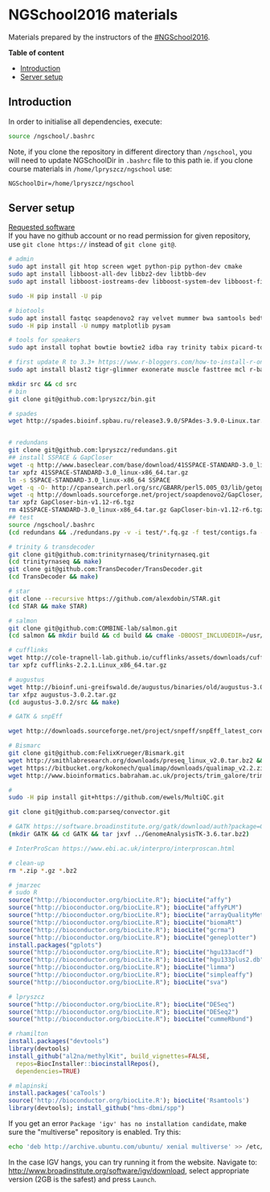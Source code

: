 # NGSchool2016 materials
Materials prepared by the instructors of the [#NGSchool2016](https://ngschool.eu/). 

**Table of content**
- [Introduction](#Introduction)
- [Server setup](#server_setup)

## Introduction

In order to initialise all dependencies, execute:
```bash
source /ngschool/.bashrc
```
Note, if you clone the repository in different directory than `/ngschool`,
you will need to update NGSchoolDir in `.bashrc` file to this path
ie. if you clone course materials in `/home/lpryszcz/ngschool` use:
```
NGSchoolDir=/home/lpryszcz/ngschool
```


## Server setup
[Requested software](https://docs.google.com/spreadsheets/d/1uOQ2-1Yn_DyPd1_KFvpY-YmrS_87V6UZS19AG5akAQc/edit#gid=0)  
If you have no github account or no read permission for given repository, use `git clone https://` instead of `git clone git@`.

```bash
# admin
sudo apt install git htop screen wget python-pip python-dev cmake
sudo apt install libboost-all-dev libbz2-dev libtbb-dev
sudo apt install libboost-iostreams-dev libboost-system-dev libboost-filesystem-dev zlib1g-dev libgsl2

sudo -H pip install -U pip

# biotools
sudo apt install fastqc soapdenovo2 ray velvet mummer bwa samtools bedtools igv fastx-toolkit last-align biopython
sudo -H pip install -U numpy matplotlib pysam

# tools for speakers
sudo apt install tophat bowtie bowtie2 idba ray trinity tabix picard-tools igv 

# first update R to 3.3+ https://www.r-bloggers.com/how-to-install-r-on-linux-ubuntu-16-04-xenial-xerus/
sudo apt install blast2 tigr-glimmer exonerate muscle fasttree mcl r-base

mkdir src && cd src
# bin
git clone git@github.com:lpryszcz/bin.git

# spades
wget http://spades.bioinf.spbau.ru/release3.9.0/SPAdes-3.9.0-Linux.tar.gz && tar xpfz SPAdes-3.9.0-Linux.tar.gz


# redundans
git clone git@github.com:lpryszcz/redundans.git
## install SSPACE & GapCloser
wget -q http://www.baseclear.com/base/download/41SSPACE-STANDARD-3.0_linux-x86_64.tar.gz
tar xpfz 41SSPACE-STANDARD-3.0_linux-x86_64.tar.gz
ln -s SSPACE-STANDARD-3.0_linux-x86_64 SSPACE
wget -q -O- http://cpansearch.perl.org/src/GBARR/perl5.005_03/lib/getopts.pl > SSPACE/dotlib/getopts.pl
wget -q http://downloads.sourceforge.net/project/soapdenovo2/GapCloser/bin/r6/GapCloser-bin-v1.12-r6.tgz
tar xpfz GapCloser-bin-v1.12-r6.tgz
rm 41SSPACE-STANDARD-3.0_linux-x86_64.tar.gz GapCloser-bin-v1.12-r6.tgz GapCloser_Manual.pdf
## test
source /ngschool/.bashrc
(cd redundans && ./redundans.py -v -i test/*.fq.gz -f test/contigs.fa -o test/run1 --sspacebin $SSPACEBIN)

# trinity & transdecoder
git clone git@github.com:trinityrnaseq/trinityrnaseq.git
(cd trinityrnaseq && make)
git clone git@github.com:TransDecoder/TransDecoder.git
(cd TransDecoder && make)

# star
git clone --recursive https://github.com/alexdobin/STAR.git
(cd STAR && make STAR)

# salmon
git clone git@github.com:COMBINE-lab/salmon.git
(cd salmon && mkdir build && cd build && cmake -DBOOST_INCLUDEDIR=/usr/include/boost -DTBB_INSTALL_DIR=/usr/include/tbb .. && make)

# cufflinks
wget http://cole-trapnell-lab.github.io/cufflinks/assets/downloads/cufflinks-2.2.1.Linux_x86_64.tar.gz
tar xpfz cufflinks-2.2.1.Linux_x86_64.tar.gz

# augustus
wget http://bioinf.uni-greifswald.de/augustus/binaries/old/augustus-3.0.2.tar.gz
tar xfpz augustus-3.0.2.tar.gz 
(cd augustus-3.0.2/src && make)

# GATK & snpEff

wget http://downloads.sourceforge.net/project/snpeff/snpEff_latest_core.zip && unzip snpEff_latest_core.zip

# Bismarc
git clone git@github.com:FelixKrueger/Bismark.git
wget http://smithlabresearch.org/downloads/preseq_linux_v2.0.tar.bz2 && tar -jxvf preseq_linux_v2.0.tar.bz2
wget https://bitbucket.org/kokonech/qualimap/downloads/qualimap_v2.2.zip && unzip qualimap_v2.2.zip
wget http://www.bioinformatics.babraham.ac.uk/projects/trim_galore/trim_galore_v0.4.1.zip && unzip trim_galore_v0.4.1.zip

# 
sudo -H pip install git+https://github.com/ewels/MultiQC.git

git clone git@github.com:parseq/convector.git

# GATK https://software.broadinstitute.org/gatk/download/auth?package=GATK
(mkdir GATK && cd GATK && tar jxvf ../GenomeAnalysisTK-3.6.tar.bz2)

# InterProScan https://www.ebi.ac.uk/interpro/interproscan.html

# clean-up
rm *.zip *.gz *.bz2
```

```R
# jmarzec
# sudo R
source("http://bioconductor.org/biocLite.R"); biocLite("affy")
source("http://bioconductor.org/biocLite.R"); biocLite("affyPLM")
source("http://bioconductor.org/biocLite.R"); biocLite("arrayQualityMetrics")
source("http://bioconductor.org/biocLite.R"); biocLite("biomaRt")
source("http://bioconductor.org/biocLite.R"); biocLite("gcrma")
source("http://bioconductor.org/biocLite.R"); biocLite("geneplotter")
install.packages("gplots")
source("http://bioconductor.org/biocLite.R"); biocLite("hgu133acdf")
source("http://bioconductor.org/biocLite.R"); biocLite("hgu133plus2.db")
source("http://bioconductor.org/biocLite.R"); biocLite("limma")
source("http://bioconductor.org/biocLite.R"); biocLite("simpleaffy")
source("http://bioconductor.org/biocLite.R"); biocLite("sva")

# lpryszcz
source("http://bioconductor.org/biocLite.R"); biocLite("DESeq")
source("http://bioconductor.org/biocLite.R"); biocLite("DESeq2")
source("http://bioconductor.org/biocLite.R"); biocLite("cummeRbund")

# rhamilton
install.packages("devtools")
library(devtools)
install_github("al2na/methylKit", build_vignettes=FALSE, 
  repos=BiocInstaller::biocinstallRepos(),
  dependencies=TRUE)

# mlapinski
install.packages('caTools')
source('http://bioconductor.org/biocLite.R'); biocLite('Rsamtools')
library(devtools); install_github("hms-dbmi/spp")

```

If you get an error `Package 'igv' has no installation candidate`, make sure the "multiverse" repository is enabled. Try this:

``` bash
echo 'deb http://archive.ubuntu.com/ubuntu/ xenial multiverse' >> /etc/apt/sources.list
```

In the case IGV hangs, you can try running it from the website. Navigate to: http://www.broadinstitute.org/software/igv/download, select appropriate version (2GB is the safest) and press `Launch`. 
